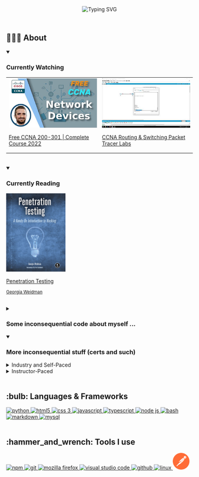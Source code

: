 <header align="center">
  <img src="https://readme-typing-svg.herokuapp.com?font=Josefin+Sans&size=42&width=600&height=96&duration=3333&vCenter=true&lines=%3E%3E%3E+schmwong.hello();Hi%2C+Paul+here+%F0%9F%91%8B;I'm+from+Singapore+%F0%9F%87%B8%F0%9F%87%AC;Thanks+for+dropping+by" alt="Typing SVG" />
</header>

<h2>
👨🏻‍💻 About
</h2>

<section>
  <details open>
    <summary>
      <h3>Currently Watching</h3>
    </summary>
<!--     <br/> -->
    <table>
      <tr>
        <td>
          <a href="https://www.youtube.com/playlist?list=PLxbwE86jKRgMpuZuLBivzlM8s2Dk5lXBQ">
            <img src="./assets/jeremy_ccna_thumbnail.jpg"  />   
            <p>
              Free CCNA 200-301 | Complete Course 2022
            </p>
          </a>
        </td>
        <td>
          <a href="https://www.youtube.com/playlist?list=PLxbwE86jKRgMQ4HTuaJ7yQgA2BoNwY9ct">
            <img src="./assets/jeremy_packet_tracer.jpg"  />
            <p>
              CCNA Routing & Switching Packet Tracer Labs
            </p>
          </a>
        </td>
      </tr>
    </table>
  </details>
  <br/>
  <details open>
    <summary>
      <h3>Currently Reading</h3>
    </summary>
<!--     <br/> -->
    <a href="https://www.amazon.com/Penetration-Testing-Hands-Introduction-Hacking/dp/1593275641">
        <img src="./assets/cover_penetration_testing.jpg" width=160 />
        <p>Penetration Testing</p>
        <sub><p>Georgia Weidman</p></sub>
    </a>
  </details>
</section>
<br/>
<details>
  <summary>
    <h3>Some inconsequential code about myself ...</h3>
  </summary>

<!-- <br/> -->

```python
class schmwong(github.user):
  name = "Paul"
  country = "Singapore 🇸🇬"
  spoken_languages = {
      working: "English",
      second_working: "Mandarin Chinese",
      national: "Malay",
      colloquial: "Singlish"
  }
  personality = "INTP"
  interests = [
    "🔐 Cyber Security",
    "🤖 Process Automation in the Cloud",
    "💈 Data Pipelines"
  ]

  def __init__(self, birth_year=1582):
    super(schmwong, self).__init__(userinfo)
    self.age = datetime.now().year - int(birth_year)  # ♑
    account.type = "Personal"

  def thank_decorator(func):
    def wrapper():
      func()
      print("Thanks for dropping by")
    return wrapper

  @thank_decorator
  def hello():
    print(f"Hi, {name} here 👋")
    print(f"I'm from {country}")
```
<br/>
<header align="center">
  <img src="https://readme-typing-svg.herokuapp.com?font=Josefin+Sans&size=48&width=600&height=85&duration=3333&vCenter=true&lines=%3E%3E%3E+schmwong.問候();你好%2C+我是+Paul+%F0%9F%91%8B;我來自新加坡+%F0%9F%87%B8%F0%9F%87%AC;歡迎參觀我的個人頁面" alt="Typing SVG" />
</header>

<br/>

```java
類別 schmwong(github.使用者):
  名 = "Paul"
  國籍 = "新加坡 🇸🇬"
  語言能力 = {
    工作語言: "英式英語",
    第二工作語言: "華語",
    國語: "馬來語",
    口語: "星式英語"
  }
  人格 = "INTP"
  興趣 = [
    "🔐 網路安全",
    "🤖 雲端流程自動化",
    "💈 數據管道"
  ]
  
  定義 __初始__(俺, 出生年=1582):
    超級(schmwong, 俺).__初始__(使用者資訊)
    俺.年齡 = datetime.now().year - 整數(出生年) #♑
    帳號.類型 = "個人"
   
  定義 歡迎_裝飾器(函數):
    定義 包裝器():
      函數()
      印("歡迎參觀我的個人頁面")
    傳回 包裝器
  
  @歡迎_裝飾器
  定義 問候():
    印("你好, 我是, ", 名, " 👋")
    印("我來自 ", 國籍)
```

  <sub>
    <a href="https://github.com/gasolin/zhpy/blob/wiki/AboutZhpy.md">
      About Chinese Python
    </a>
  </sub>  
</details>

<details open>
  <summary>
    <h3>More inconsequential stuff (certs and such)</h3>
  </summary>
  <details>
    <summary>
<!--       <sub>
        <sup> -->
          Industry and Self-Paced
<!--         </sup>
      </sub> -->
    </summary>
<!--     <br/> -->
    <table>
      <tbody align="center">
        <tr>
          <td>
            <a href="https://www.credly.com/badges/f1676f95-19f1-4669-878d-ea39425872d0">
              <img src="./assets/badge_power_bi_da.png" width=230px />
            </a>
          </td>
          <td>
            <a href="https://www.freecodecamp.org/certification/schmwong/scientific-computing-with-python-v7">
              <img src="./assets/cert_scicomp_python.png" width=360px />
            </a>
          </td>
        </tr>
        <tr>
          <td>
            <a href="https://courses.edx.org/certificates/225c5c2e995f496189f35ebb93218fae">
              <img src="./assets/edX_ENCE607.1x.png" width=360px />
            </a>
          </td>
          <td>
            <a href="https://courses.edx.org/certificates/7ab491e21e03400097e71cc497c76651">
              <img src="./assets/edX_py4e101x.png" width=360px />
            </a>
          </td>
        </tr>
        <tr>
          <td>
            <a href="https://courses.edx.org/certificates/1839600cfdc94671a5c81090d8590ca2">
              <img src="./assets/edX_CS50B.png" width=360px />
            </a>
          </td>
          <td>
            <a href="https://courses.edx.org/certificates/afb3d6e39b934ac69514410ceb56df60">
              <img src="./assets/edX_JS.0x.png" width=360px />
            </a>
          </td>
        </tr>
      </tbody>
    </table>
  </details>
  <details>
    <summary>
<!--         <sup>
          <sub> -->
            Instructor-Paced
<!--           </sub>
      </sup> -->
    </summary>
<!--     <br/> -->
    <table>
      <tbody align="center">
        <tr>
          <td>
            <a href="https://credentials.nus.edu.sg/profile/wongshiming975517/transcript">
              <img src="./assets/cert_nus_ba.png" width=300px />
            </a>
          </td>
          <td>
            <a href="https://credentials.nus.edu.sg/profile/wongshiming975517/wallet">
              <img src="./assets/cert_nus_fintech.png" width=300px />
            </a>
          </td>
        </tr>
      </tbody>
    </table>
    </br>
  </details>
</details>

<br/>
<section>
<!--  https://devicon.dev/  -->
  <h2>:bulb: Languages & Frameworks</h2>
  <a href="https://docs.python.org/3/">
    <img title="Python" alt="python" width="45px" src="https://cdn.jsdelivr.net/gh/devicons/devicon/icons/python/python-original.svg" />
  </a>
  <a href="https://developer.mozilla.org/en-US/docs/Glossary/HTML5">
    <img title="HTML 5" alt="html5" width="40px" src="https://cdn.jsdelivr.net/gh/devicons/devicon/icons/html5/html5-original.svg" />
  </a>
  <a href="https://www.w3.org/Style/CSS/">
    <img title="CSS 3" alt="css 3" width="40px" src="https://cdn.jsdelivr.net/gh/devicons/devicon/icons/css3/css3-original.svg" />
  </a>
  <a href="https://developer.mozilla.org/en-US/docs/Web/JavaScript">
    <img title="JavaScript" alt="javascript" width="40px" src="https://cdn.jsdelivr.net/gh/devicons/devicon/icons/javascript/javascript-plain.svg" />
  </a>
  <a href="https://www.typescriptlang.org/docs/handbook/intro.html">
    <img title="TypeScript" alt="typescript" width="40px" src="https://cdn.jsdelivr.net/gh/devicons/devicon/icons/typescript/typescript-original.svg" />
  </a>
  <a href="https://nodejs.org/en/docs/">
    <img title="NodeJS" alt="node js" width="40px" src="https://cdn.jsdelivr.net/gh/devicons/devicon/icons/nodejs/nodejs-original.svg" />
  </a> 
  <a href="https://www.gnu.org/software/bash/manual/bashref.html">
    <img title="Bash" alt="bash" width=40px src="https://cdn.jsdelivr.net/gh/devicons/devicon/icons/bash/bash-plain.svg" />
  </a>
  <a href="https://www.markdownguide.org/">
    <img title="Markdown" alt="markdown" width="40px" src="https://cdn.jsdelivr.net/gh/devicons/devicon/icons/markdown/markdown-original.svg" />
  </a>
  <a href="https://dev.mysql.com/doc/">
    <img title="MySQL" alt="mysql" width=40px src="https://cdn.jsdelivr.net/gh/devicons/devicon/icons/mysql/mysql-plain.svg" />
  </a>
  </br></br>
</section>
<section>
  <h2>:hammer_and_wrench: Tools I use</h2>
  <a href="https://docs.npmjs.com/">
    <img title="npm" alt="npm" width="40px" src="https://cdn.jsdelivr.net/gh/devicons/devicon/icons/npm/npm-original-wordmark.svg" />
  </a>
  <a href="https://git-scm.com/doc">
    <img title="Git" alt="git" width="40px" src="https://cdn.jsdelivr.net/gh/devicons/devicon/icons/git/git-original.svg" />
  </a>
  <a href="https://firefox-source-docs.mozilla.org/devtools-user/">
    <img title="Mozilla Firefox" alt="mozilla firefox" width="40px" src="https://cdn.jsdelivr.net/gh/devicons/devicon/icons/firefox/firefox-original.svg" />
  </a>
  <a href="https://code.visualstudio.com/docs">
    <img title="VS Code" alt="visual studio code" width="40px" src="https://cdn.jsdelivr.net/gh/devicons/devicon/icons/vscode/vscode-original.svg" />
  </a>
  <a href="https://docs.github.com/en">
    <img title="GitHub" alt="github" width="40px" src="https://cdn.jsdelivr.net/gh/devicons/devicon/icons/github/github-original.svg" />
  </a>
  <a href="https://linux.die.net/">
    <img title="Linux" alt="linux" width="45px" src="https://cdn.jsdelivr.net/gh/devicons/devicon/icons/linux/linux-original.svg" />
  </a>
  <a href="https://quickstarts.postman.com/">
    <img title="Postman" alt="Postman" width="45px" src="./assets/postman-icon-svgrepo-com.svg" />
  </a>
  </br></br>
</section>
